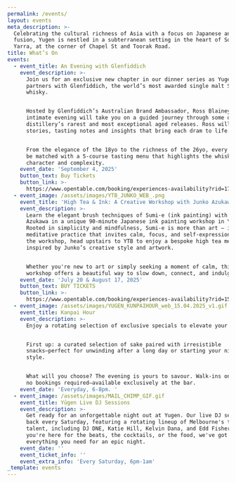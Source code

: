 ```yaml
---
permalink: /events/
layout: events
meta_description: >-
  Celebrating the cultural richness of Asia with a focus on Japanese and Asian
  fusion, Yugen is nestled in a subterranean setting in the heart of South
  Yarra, at the corner of Chapel St and Toorak Road.
title: What’s On
events:
  - event_title: An Evening with Glenfiddich
    event_description: >-
      Join us for an exclusive new chapter in our dinner series as Yugen
      partners with Glenfiddich, the world’s most awarded single malt Scotch
      whisky.


      Hosted by Glenfiddich’s Australian Brand Ambassador, Ross Blainey, this
      intimate evening will take you on a guided journey through some of the
      distillery’s rarest and most exceptional aged releases. Ross will share
      stories, tasting notes and insights that bring each dram to life.


      From the elegance of the 18yo to the richness of the 26yo, every sip will
      be matched with a 5-course tasting menu that highlights the whisky’s
      character and complexity.
    event_date: 'September 4, 2025'
    button_text: Buy Tickets
    button_link: >-
      https://www.opentable.com/booking/experiences-availability?rid=170390&restref=170390&experienceId=512550&utm_source=external&utm_medium=referral&utm_campaign=shared
  - event_image: /assets/images/YTB_JUNKO_WEB_.png
    event_title: 'High Tea & Ink: A Creative Workshop with Junko Azukawa (SOLD OUT)'
    event_description: >-
      Learn the elegant brush techniques of Sumi-e (ink painting) with Junko
      Azukawa in a unique 90-minute Japanese ink painting workshop in Yugen.
      Rooted in simplicity and mindfulness, Sumi-e is more than art — it’s a
      meditative practice that invites calm, focus, and self-expression. After
      the workshop, head upstairs to YTB to enjoy a bespoke high tea menu,
      inspired by Junko’s creative style and artwork.


      Whether you're new to art or simply seeking a moment of calm, this
      workshop offers a beautiful way to slow down, connect, and indulge.
    event_date: 'July 20 & August 17, 2025'
    button_text: BUY TICKETS
    button_link: >-
      https://www.opentable.com/booking/experiences-availability?rid=158744&restref=158744&experienceId=505537&utm_source=external&utm_medium=referral&utm_campaign=shared
  - event_image: /assets/images/YUGEN_KUNPAIHOUR_web_15.04.2025_v1.gif
    event_title: Kanpai Hour
    event_description: >-
      Enjoy a rotating selection of exclusive specials to elevate your evening.


      First up: a curated selection of sake paired with irresistible
      snacks—perfect for unwinding after a long day or starting your night in
      style.


      What will you choose? The evening is yours to savour. Walk-ins only, with
      no bookings required—available exclusively at the bar.
    event_date: 'Everyday, 6-8pm. '
  - event_image: /assets/images/MAIL_CHIMP_GIF.gif
    event_title: Yūgen Live DJ Sessions
    event_description: >-
      Get ready for an unforgettable night out at Yugen. Our live DJ sets are
      back every Saturday, featuring a rotating lineup of Melbourne's top
      talent, including DJ DNE, Katie Hill, Kelvin Dana, and Edd Fisher. Whether
      you're here for the beats, the cocktails, or the food, we've got
      everything you need for an epic night.
    event_date: ''
    event_ticket_info: ''
    event_extra_info: 'Every Saturday, 6pm-1am'
_template: events
---
```


